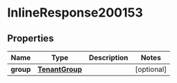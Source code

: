 

# InlineResponse200153

## Properties

Name | Type | Description | Notes
------------ | ------------- | ------------- | -------------
**group** | [**TenantGroup**](TenantGroup.md) |  |  [optional]



